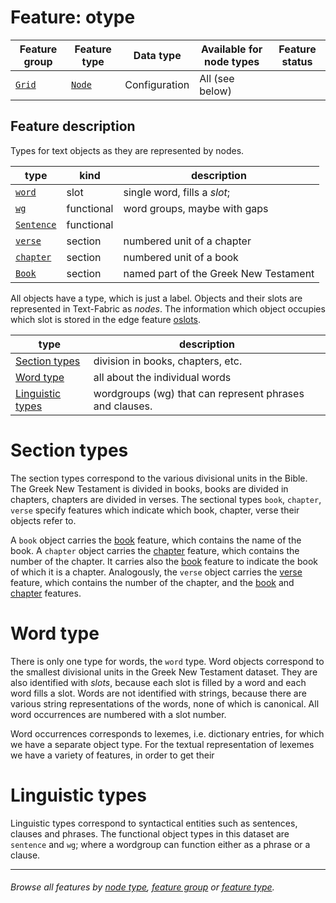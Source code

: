# Feature: otype

Feature group | Feature type | Data type | Available for node types | Feature status
---  | --- | --- | --- | ---
[`Grid`](featuresbygroup.md#grid-features) | [`Node`](featuresbyfeaturetype.md#node-features) | Configuration | All (see below)

## Feature description

Types for text objects as they are represented by nodes.
 
type | kind | description
--- |--- |---
[`word`](featuresbynodetype.md#word-nodes) | slot | single word, fills a *slot*;
[`wg`](featuresbynodetype.md#wordgroup-nodes) | functional | word groups, maybe with gaps
[`Sentence`](featuresbynodetype.md#sentence-nodes) |functional| 
[`verse`](featuresbynodetype.md#verse-nodes) |section | numbered unit of a chapter
[`chapter`](featuresbynodetype.md#chapter-nodes) | section | numbered unit of a book
[`Book`](featuresbynodetype.md#book-nodes) | section | named part of the Greek New Testament

All objects have a type, which is just a label.
Objects and their slots are represented in Text-Fabric as *nodes*.
The information which object occupies which slot is stored in the edge feature [oslots](oslots.md#).

type|description
---|---
[Section types](#section-types) |division in books, chapters, etc.
[Word type](#word-type)  | all about the individual words
[Linguistic types](#linguistic-types) |wordgroups (wg) that can represent phrases and clauses.

# Section types

The section types correspond to the various divisional units in the Bible.
The Greek New Testament is divided in books, books are divided in chapters, chapters are divided in verses.
The sectional types `book`, `chapter`, `verse` specify features which indicate which book, chapter, verse their objects refer to.

A `book` object carries the [book](book.md#readme) feature, which contains the name of the book.
A `chapter` object carries the [chapter](chapter.md#readme) feature, which contains the number of the chapter.
It carries also the [book](book.md#readme) feature to indicate the book of which it is a chapter.
Analogously, the `verse` object carries the [verse](verse.md#readme) feature, which contains the number of the chapter, and the [book](book.md#readme) and [chapter](chapter.md#readme) features.

# Word type

There is only one type for words, the `word` type.
Word objects correspond to the smallest divisional units in the Greek New Testament dataset.
They are also identified with *slots*, because each slot is filled by a word and each word fills a slot.
Words are not identified with strings, because there are various
string representations of the words, none of which is canonical. All word occurrences are numbered
with a slot number.

Word occurrences corresponds to lexemes, i.e. dictionary entries, for which we have a separate object type.
For the textual representation of lexemes we have a variety of features, in order to get their 

# Linguistic types

Linguistic types correspond to syntactical entities such as sentences, clauses and phrases.
The functional object types in this dataset are `sentence` and `wg`; where a wordgroup can function either as a phrase or a clause.

---
###### *Browse all features by [node type](featuresbynodetype.md#readme), [feature group](featuresbygroup.md#readme) or [feature type](featuresbyfeaturetype.md#readme).*
